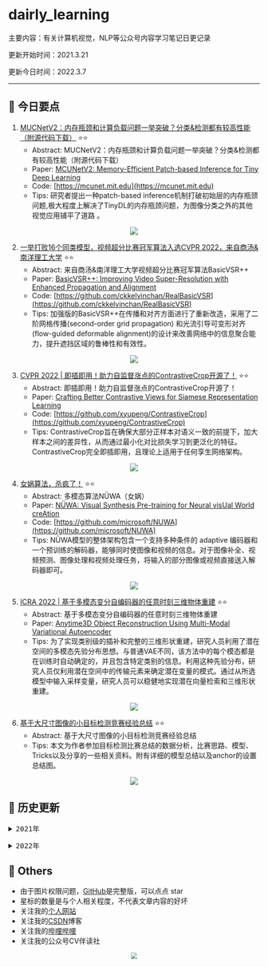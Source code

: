 # dairly_learning
主要内容：有关计算机视觉，NLP等公众号内容学习笔记日更记录

更新开始时间：2021.3.21

更新今日时间：2022.3.7

------

## :paperclip:  今日要点

1. [MUCNetV2：内存瓶颈和计算负载问题一举突破？分类&检测都有较高性能（附源代码下载）](https://mp.weixin.qq.com/s/0ORxzgOBK2EaICydw2WC2g)         :star::star:
   - Abstract: MUCNetV2：内存瓶颈和计算负载问题一举突破？分类&检测都有较高性能（附源代码下载）
   - Paper: [MCUNetV2: Memory-Efficient Patch-based Inference for Tiny Deep Learning](https://arxiv.org/pdf/2110.15352.pdf)
   - Code: [https://mcunet.mit.edu](https://mcunet.mit.edu)
   - Tips:  研究者提出一种patch-based inference机制打破初始层的内存瓶颈问题,极大程度上解决了TinyDL的内存瓶颈问题，为图像分类之外的其他视觉应用铺平了道路 。

<div align=center><img src="https://mmbiz.qpic.cn/mmbiz_png/1MtnAxmWSwMrPYfnqvA52o0lj84mRMSmv6Ez4E4xFyybdvibggYra3tYWrhLDaJIPPTw2LXPqqASkoWIMSnpDhA/640?wx_fmt=png&wxfrom=5&wx_lazy=1&wx_co=1" style='zoom:100%'>
</div>

2. [一举打败16个同类模型，视频超分比赛冠军算法入选CVPR 2022，来自商汤&南洋理工大学](https://mp.weixin.qq.com/s/dowmz_mI7ZxNSCFjmKwibg)       :star::star:
   - Abstract: 来自商汤&南洋理工大学视频超分比赛冠军算法BasicVSR++
   - Paper: [BasicVSR++: Improving Video Super-Resolution with Enhanced Propagation and Alignment](https://arxiv.org/abs/2104.13371)
   - Code: [https://github.com/ckkelvinchan/RealBasicVSR](https://github.com/ckkelvinchan/RealBasicVSR)
   - Tips: 加强版的BasicVSR++在传播和对齐方面进行了重新改造，采用了二阶网格传播(second-order grid propagation) 和光流引导可变形对齐 (flow-guided deformable alignment)的设计来改善网络中的信息聚合能力，提升遮挡区域的鲁棒性和有效性。

<div align=center><img src="https://mmbiz.qpic.cn/mmbiz_png/YicUhk5aAGtCC7Xkc0OYK2GKZgNjRf6IiaIDhN1kvg40G3eSzxYJ0teVAlLxgft6NCibbzFYEBZMcKzVC301wpicdg/640?wx_fmt=png&wxfrom=5&wx_lazy=1&wx_co=1" style='zoom:100%'>
</div>


3. [CVPR 2022 | 即插即用！助力自监督涨点的ContrastiveCrop开源了！](https://mp.weixin.qq.com/s/VTP9D5f7KG9vg30U9kVI2A)       :star::star:
   - Abstract: 即插即用！助力自监督涨点的ContrastiveCrop开源了！
   - Paper: [Crafting Better Contrastive Views for Siamese Representation Learning](https://arxiv.org/abs/2202.03278)
   - Code: [https://github.com/xyupeng/ContrastiveCrop](https://github.com/xyupeng/ContrastiveCrop)
   - Tips: ContrastiveCrop旨在确保大部分正样本对语义一致的前提下，加大样本之间的差异性，从而通过最小化对比损失学习到更泛化的特征。ContrastiveCrop完全即插即用，且理论上适用于任何孪生网络架构。

<div align=center><img src="https://mmbiz.qpic.cn/mmbiz_png/yNnalkXE7oXhCL15yhpoXRnPzYOnIgVqM7HAtmBETewLAHvFt0ktwSxDhlR4Yy5q4LhbdjNOSM0Y1qLDT49fFw/640?wx_fmt=png&wxfrom=5&wx_lazy=1&wx_co=1" style='zoom:100%'>
</div>


4. [女娲算法，杀疯了！](https://mp.weixin.qq.com/s/v_hB5BGuzRTBqQfrHb4OlA)       :star::star:
   - Abstract: 多模态算法NÜWA（女娲）
   - Paper: [NÜWA: Visual Synthesis Pre-training for Neural visUal World creAtion](https://arxiv.org/abs/2111.12417)
   - Code: [https://github.com/microsoft/NUWA](https://github.com/microsoft/NUWA)
   - Tips: NÜWA模型的整体架构包含一个支持多种条件的 adaptive 编码器和一个预训练的解码器，能够同时使图像和视频的信息。对于图像补全、视频预测、图像处理和视频处理任务，将输入的部分图像或视频直接送入解码器即可。

<div align=center><img src="https://mmbiz.qpic.cn/mmbiz_png/v1JN0W4OpXjKxdrh3FDZeCbe2ZnbF12X9hhAPVWLgJbxfDsQYibLiaeX0IQeWeAicR34iac4bib8JWlf5Q8Gqo9EichQ/640?wx_fmt=png&wxfrom=5&wx_lazy=1&wx_co=1" style='zoom:100%'>
</div>


5. [ICRA 2022 | 基于多模态变分自编码器的任意时刻三维物体重建](https://mp.weixin.qq.com/s/5U4GN76q7uR-mHN79fKFkw)       :star::star:
   - Abstract: 基于多模态变分自编码器的任意时刻三维物体重建
   - Paper: [Anytime3D Object Reconstruction Using Multi-Modal Variational Autoencoder](https://arxiv.org/abs/2101.10391)
   - Tips: 为了实现类别级的插补和完整的三维形状重建，研究人员利用了潜在空间的多模态先验分布思想。与普通VAE不同，该方法中的每个模态都是在训练时自动确定的，并且包含特定类别的信息。利用这种先验分布，研究人员仅利用潜在空间中的传输元素来确定潜在变量的模式。通过从所选模型中输入采样变量，研究人员可以稳健地实现潜在向量检索和三维形状重建。

<div align=center><img src="https://mmbiz.qpic.cn/mmbiz_png/Q0FNTB1XHiczXF0P0oEzB6XCMib6yz4MOiaDTICm6icOxhj17uTIUp4dfpoCObIR6TaK0qmT3XL2KcZ2vNeswTaB1A/640?wx_fmt=png&wxfrom=5&wx_lazy=1&wx_co=1" style='zoom:100%'>
</div>


6. [基于大尺寸图像的小目标检测竞赛经验总结](https://mp.weixin.qq.com/s/qbbd5FdyKKk7UI3mmGBt4Q)       :star::star:
   - Abstract: 基于大尺寸图像的小目标检测竞赛经验总结
   - Tips: 本文为作者参加目标检测比赛总结的数据分析，比赛思路、模型、Tricks以及分享的一些相关资料。附有详细的模型总结以及anchor的设置总结图。

<div align=center><img src="https://mmbiz.qpic.cn/sz_mmbiz_jpg/gYUsOT36vfrqgczsQvHuFU02XwN3KL28ichBLll8Ku0bfC59fFlDBmFbPSBv488kaEWicBLDLeHbd4UJOu0ZshPw/640?wx_fmt=jpeg&wxfrom=5&wx_lazy=1&wx_co=1" style='zoom:100%'>
</div>



## :paperclip:  历史更新

<pre><details><summary>2021年</summary>
<details><summary>3月</summary>
    1. <a href="notes/202103/0321.md" target="_blank">公众号内容拓展学习笔记（2021.3.21）</a>
    2. <a href="notes/202103/0322.md" target="_blank">公众号内容拓展学习笔记（2021.3.22）</a>
    3. <a href="notes/202103/0323.md" target="_blank">公众号内容拓展学习笔记（2021.3.23）</a>
    4. <a href="notes/202103/0324.md" target="_blank">公众号内容拓展学习笔记（2021.3.24）</a>
    5. <a href="notes/202103/0325.md" target="_blank">公众号内容拓展学习笔记（2021.3.25）</a>
    6. <a href="notes/202103/0326.md" target="_blank">公众号内容拓展学习笔记（2021.3.26）</a>
    7. <a href="notes/202103/0327.md" target="_blank">公众号内容拓展学习笔记（2021.3.27）</a>
    8. <a href="notes/202103/0328.md" target="_blank">公众号内容拓展学习笔记（2021.3.28）</a>
    9. <a href="notes/202103/0329.md" target="_blank">公众号内容拓展学习笔记（2021.3.29）</a>
    10. <a href="notes/202103/0330.md" target="_blank">公众号内容拓展学习笔记（2021.3.30）</a>
    11. <a href="notes/202103/0331.md" target="_blank">公众号内容拓展学习笔记（2021.3.31）</a>
</details>
<details><summary>4月</summary>
    1. <a href="notes/202104/0401.md" target="_blank">公众号内容拓展学习笔记（2021.4.1）</a>
    2. <a href="notes/202104/0402.md" target="_blank">公众号内容拓展学习笔记（2021.4.2）</a>
    3. <a href="notes/202104/0403.md" target="_blank">公众号内容拓展学习笔记（2021.4.3）</a>
    4. <a href="notes/202104/0404.md" target="_blank">公众号内容拓展学习笔记（2021.4.4）</a>
    5. <a href="notes/202104/0405.md" target="_blank">公众号内容拓展学习笔记（2021.4.5）</a>
    6. <a href="notes/202104/0406.md" target="_blank">公众号内容拓展学习笔记（2021.4.6）</a>
    7. <a href="notes/202104/0407.md" target="_blank">公众号内容拓展学习笔记（2021.4.7）</a>
    8. <a href="notes/202104/0408.md" target="_blank">公众号内容拓展学习笔记（2021.4.8）</a>
    9. <a href="notes/202104/0409.md" target="_blank">公众号内容拓展学习笔记（2021.4.9）</a>
    10. <a href="notes/202104/0410.md" target="_blank">公众号内容拓展学习笔记（2021.4.10）</a>
    11. <a href="notes/202104/0411.md" target="_blank">公众号内容拓展学习笔记（2021.4.11）</a>
    12. <a href="notes/202104/0412.md" target="_blank">公众号内容拓展学习笔记（2021.4.12）</a>
    13. <a href="notes/202104/0413.md" target="_blank">公众号内容拓展学习笔记（2021.4.13）</a>
    14. <a href="notes/202104/0414.md" target="_blank">公众号内容拓展学习笔记（2021.4.14）</a>
    15. <a href="notes/202104/0415.md" target="_blank">公众号内容拓展学习笔记（2021.4.15）</a>
    16. <a href="notes/202104/0416.md" target="_blank">公众号内容拓展学习笔记（2021.4.16）</a>
    17. <a href="notes/202104/0417.md" target="_blank">公众号内容拓展学习笔记（2021.4.17）</a>
    18. <a href="notes/202104/0418.md" target="_blank">公众号内容拓展学习笔记（2021.4.18）</a>
    19. <a href="notes/202104/0419.md" target="_blank">公众号内容拓展学习笔记（2021.4.19）</a>
    20. <a href="notes/202104/0420.md" target="_blank">公众号内容拓展学习笔记（2021.4.20）</a>
    21. <a href="notes/202104/0421.md" target="_blank">公众号内容拓展学习笔记（2021.4.21）</a>
    22. <a href="notes/202104/0422.md" target="_blank">公众号内容拓展学习笔记（2021.4.22）</a>
    23. <a href="notes/202104/0423.md" target="_blank">公众号内容拓展学习笔记（2021.4.23）</a>
    24. <a href="notes/202104/0424.md" target="_blank">公众号内容拓展学习笔记（2021.4.24）</a>
    25. <a href="notes/202104/0425.md" target="_blank">公众号内容拓展学习笔记（2021.4.25）</a>
    26. <a href="notes/202104/0426.md" target="_blank">公众号内容拓展学习笔记（2021.4.26）</a>
    27. <a href="notes/202104/0427.md" target="_blank">公众号内容拓展学习笔记（2021.4.27）</a>
    28. <a href="notes/202104/0428.md" target="_blank">公众号内容拓展学习笔记（2021.4.28）</a>
    29. <a href="notes/202104/0429.md" target="_blank">公众号内容拓展学习笔记（2021.4.29）</a>
    30. <a href="notes/202104/0430.md" target="_blank">公众号内容拓展学习笔记（2021.4.30）</a>
</details>
<details><summary>5月</summary>
    1. <a href="notes/202105/0501.md" target="_blank">公众号内容拓展学习笔记（2021.5.1）</a>
    2. <a href="notes/202105/0502.md" target="_blank">公众号内容拓展学习笔记（2021.5.2）</a>
    3. <a href="notes/202105/0503.md" target="_blank">公众号内容拓展学习笔记（2021.5.3）</a>
    4. <a href="notes/202105/0504.md" target="_blank">公众号内容拓展学习笔记（2021.5.4）</a>
    5. <a href="notes/202105/0505.md" target="_blank">公众号内容拓展学习笔记（2021.5.5）</a>
    6. <a href="notes/202105/0506.md" target="_blank">公众号内容拓展学习笔记（2021.5.6）</a>
    7. <a href="notes/202105/0507.md" target="_blank">公众号内容拓展学习笔记（2021.5.7）</a>
    8. <a href="notes/202105/0508.md" target="_blank">公众号内容拓展学习笔记（2021.5.8）</a>
    9. <a href="notes/202105/0509.md" target="_blank">公众号内容拓展学习笔记（2021.5.9）</a>
    10. <a href="notes/202105/05010.md" target="_blank">公众号内容拓展学习笔记（2021.5.10）</a>
    11. <a href="notes/202105/05011.md" target="_blank">公众号内容拓展学习笔记（2021.5.11）</a>
    12. <a href="notes/202105/05012.md" target="_blank">公众号内容拓展学习笔记（2021.5.12）</a>
    13. <a href="notes/202105/05013.md" target="_blank">公众号内容拓展学习笔记（2021.5.13）</a>
    14. <a href="notes/202105/05014.md" target="_blank">公众号内容拓展学习笔记（2021.5.14）</a>
    15. <a href="notes/202105/05015.md" target="_blank">公众号内容拓展学习笔记（2021.5.15）</a>
    16. <a href="notes/202105/05016.md" target="_blank">公众号内容拓展学习笔记（2021.5.16）</a>
    17. <a href="notes/202105/05027.md" target="_blank">公众号内容拓展学习笔记（2021.5.27）</a>
</details>
<details><summary>9月</summary>
    1. <a href="notes/202109/0930.md" target="_blank">公众号内容拓展学习笔记（2021.9.30）</a>
</details>
<details><summary>10月</summary>
    1. <a href="notes/202110/1001.md" target="_blank">公众号内容拓展学习笔记（2021.10.1）</a>
    2. <a href="notes/202110/1002.md" target="_blank">公众号内容拓展学习笔记（2021.10.2）</a>
    3. <a href="notes/202110/1003.md" target="_blank">公众号内容拓展学习笔记（2021.10.3）</a>
    4. <a href="notes/202110/1004.md" target="_blank">公众号内容拓展学习笔记（2021.10.4）</a>
    5. <a href="notes/202110/1006.md" target="_blank">公众号内容拓展学习笔记（2021.10.6）</a>
    6. <a href="notes/202110/1008.md" target="_blank">公众号内容拓展学习笔记（2021.10.8）</a>
    7. <a href="notes/202110/1016.md" target="_blank">公众号内容拓展学习笔记（2021.10.16）</a>
    8. <a href="notes/202110/1018.md" target="_blank">公众号内容拓展学习笔记（2021.10.18）</a>
</details>
</pre>
<pre><details><summary>2022年</summary>
<details><summary>1月</summary>
    1. <a href="notes/202201/0120.md" target="_blank">公众号内容拓展学习笔记（2022.1.20）</a>
</details>
<details><summary>2月</summary>
    1. <a href="notes/202202/0225.md" target="_blank">公众号内容拓展学习笔记（2022.2.25）</a>
    2. <a href="notes/202202/0226.md" target="_blank">公众号内容拓展学习笔记（2022.2.26）</a>
    3. <a href="notes/202202/0227.md" target="_blank">公众号内容拓展学习笔记（2022.2.27）</a>
    4. <a href="notes/202202/0228.md" target="_blank">公众号内容拓展学习笔记（2022.2.28）</a>
</details>
<details><summary>3月</summary>
    1. <a href="notes/202203/0301.md" target="_blank">公众号内容拓展学习笔记（2022.3.1）</a>
    2. <a href="notes/202203/0302.md" target="_blank">公众号内容拓展学习笔记（2022.3.2）</a>
    3. <a href="notes/202203/0303.md" target="_blank">公众号内容拓展学习笔记（2022.3.3）</a>
    4. <a href="notes/202203/0304.md" target="_blank">公众号内容拓展学习笔记（2022.3.4）</a>
    5. <a href="notes/202203/0305.md" target="_blank">公众号内容拓展学习笔记（2022.3.5）</a>
    6. <a href="notes/202203/0306.md" target="_blank">公众号内容拓展学习笔记（2022.3.6）</a>
    7. <a href="notes/202203/0307.md" target="_blank">公众号内容拓展学习笔记（2022.3.7）</a>
</details>
</pre>




## :paperclip:  Others

- 由于图片权限问题，[GitHub](https://github.com/xiaoxuebajie/dairly_learning)是完整版，可以点点 star
- 星标的数量是与个人相关程度，不代表文章内容的好坏
- 关注我的[个人网站](http://www.cvbds.cn/)
- 关注我的[CSDN](https://blog.csdn.net/xiaoxuebajie)博客
- 关注我的[哔哩哔哩](https://space.bilibili.com/424394389)
- 关注我的公众号CV伴读社

<div align=center><img src="https://img-blog.csdnimg.cn/202005031406335.jpg" style='zoom:80%'>
</div>